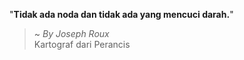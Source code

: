 "**Tidak ada noda dan tidak ada yang mencuci darah.**"

> ~ _By Joseph Roux_  
Kartograf dari Perancis
